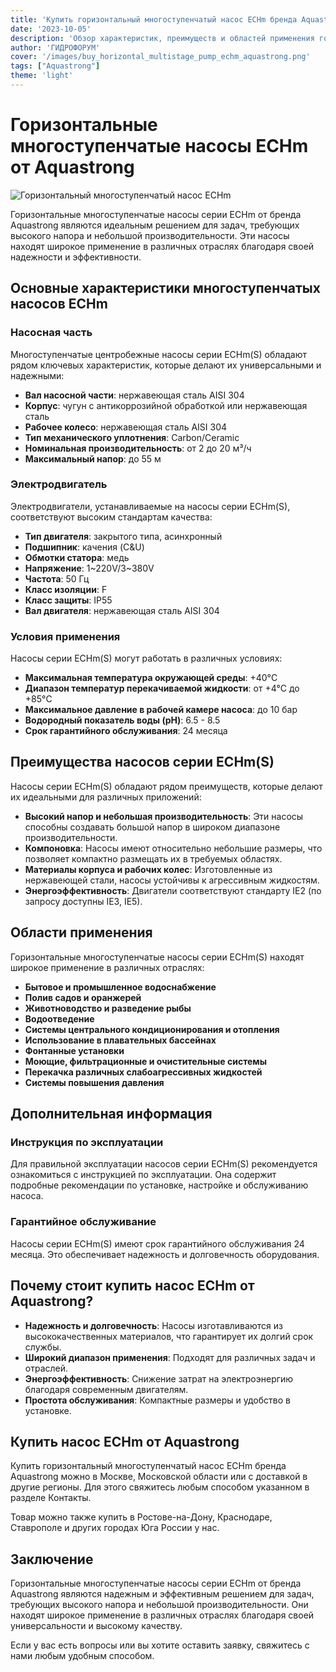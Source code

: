 ```yaml
---
title: 'Купить горизонтальный многоступенчатый насос ECHm бренда Aquastrong в Москве и по России'
date: '2023-10-05'
description: 'Обзор характеристик, преимуществ и областей применения горизонтальных многоступенчатых насосов серии ECHm от бренда Aquastrong.'
author: 'ГИДРОФОРУМ'
cover: '/images/buy_horizontal_multistage_pump_echm_aquastrong.png'
tags: ["Aquastrong"]
theme: 'light'
---
```


# Горизонтальные многоступенчатые насосы ECHm от Aquastrong

![Горизонтальный многоступенчатый насос ECHm](/images/buy_horizontal_multistage_pump_echm_aquastrong.png)

Горизонтальные многоступенчатые насосы серии ECHm от бренда Aquastrong являются идеальным решением для задач, требующих высокого напора и небольшой производительности. Эти насосы находят широкое применение в различных отраслях благодаря своей надежности и эффективности.

## Основные характеристики многоступенчатых насосов ECHm

### Насосная часть
Многоступенчатые центробежные насосы серии ECHm(S) обладают рядом ключевых характеристик, которые делают их универсальными и надежными:

- **Вал насосной части**: нержавеющая сталь AISI 304
- **Корпус**: чугун с антикоррозийной обработкой или нержавеющая сталь
- **Рабочее колесо**: нержавеющая сталь AISI 304
- **Тип механического уплотнения**: Carbon/Ceramic
- **Номинальная производительность**: от 2 до 20 м³/ч
- **Максимальный напор**: до 55 м

### Электродвигатель
Электродвигатели, устанавливаемые на насосы серии ECHm(S), соответствуют высоким стандартам качества:

- **Тип двигателя**: закрытого типа, асинхронный
- **Подшипник**: качения (C&U)
- **Обмотки статора**: медь
- **Напряжение**: 1~220V/3~380V
- **Частота**: 50 Гц
- **Класс изоляции**: F
- **Класс защиты**: IP55
- **Вал двигателя**: нержавеющая сталь AISI 304

### Условия применения
Насосы серии ECHm(S) могут работать в различных условиях:

- **Максимальная температура окружающей среды**: +40°C
- **Диапазон температур перекачиваемой жидкости**: от +4°C до +85°C
- **Максимальное давление в рабочей камере насоса**: до 10 бар
- **Водородный показатель воды (pH)**: 6.5 - 8.5
- **Срок гарантийного обслуживания**: 24 месяца

## Преимущества насосов серии ECHm(S)

Насосы серии ECHm(S) обладают рядом преимуществ, которые делают их идеальными для различных приложений:

- **Высокий напор и небольшая производительность**: Эти насосы способны создавать большой напор в широком диапазоне производительности.
- **Компоновка**: Насосы имеют относительно небольшие размеры, что позволяет компактно размещать их в требуемых областях.
- **Материалы корпуса и рабочих колес**: Изготовленные из нержавеющей стали, насосы устойчивы к агрессивным жидкостям.
- **Энергоэффективность**: Двигатели соответствуют стандарту IE2 (по запросу доступны IE3, IE5).

## Области применения

Горизонтальные многоступенчатые насосы серии ECHm(S) находят широкое применение в различных отраслях:

- **Бытовое и промышленное водоснабжение**
- **Полив садов и оранжерей**
- **Животноводство и разведение рыбы**
- **Водоотведение**
- **Системы центрального кондиционирования и отопления**
- **Использование в плавательных бассейнах**
- **Фонтанные установки**
- **Моющие, фильтрационные и очистительные системы**
- **Перекачка различных слабоагрессивных жидкостей**
- **Системы повышения давления**

## Дополнительная информация

### Инструкция по эксплуатации
Для правильной эксплуатации насосов серии ECHm(S) рекомендуется ознакомиться с инструкцией по эксплуатации. Она содержит подробные рекомендации по установке, настройке и обслуживанию насоса.

### Гарантийное обслуживание
Насосы серии ECHm(S) имеют срок гарантийного обслуживания 24 месяца. Это обеспечивает надежность и долговечность оборудования.

## Почему стоит купить насос ECHm от Aquastrong?

- **Надежность и долговечность**: Насосы изготавливаются из высококачественных материалов, что гарантирует их долгий срок службы.
- **Широкий диапазон применения**: Подходят для различных задач и отраслей.
- **Энергоэффективность**: Снижение затрат на электроэнергию благодаря современным двигателям.
- **Простота обслуживания**: Компактные размеры и удобство в установке.

## Купить насос ECHm от Aquastrong

Купить горизонтальный многоступенчатый насос ECHm бренда Aquastrong можно в Москве, Московской области или с доставкой в другие регионы. Для этого свяжитесь любым способом указанном в разделе Контакты.

Товар можно также купить в Ростове-на-Дону, Краснодаре, Ставрополе и других городах Юга России у нас.

## Заключение

Горизонтальные многоступенчатые насосы серии ECHm от бренда Aquastrong являются надежным и эффективным решением для задач, требующих высокого напора и небольшой производительности. Они находят широкое применение в различных отраслях благодаря своей универсальности и высокому качеству.

Если у вас есть вопросы или вы хотите оставить заявку, свяжитесь с нами любым удобным способом.